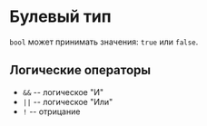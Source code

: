 # Булевый тип

`bool` может принимать значения: `true` или `false`.

## Логические операторы

* `&&` -- логическое "И"
* `||` -- логическое "Или"
* `!` --  отрицание


